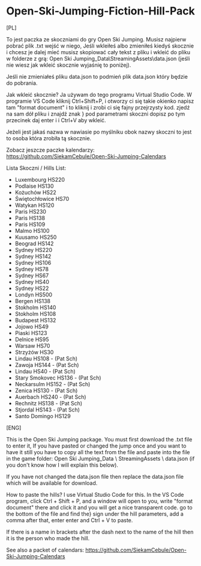 # Open-Ski-Jumping-Fiction-Hill-Pack


[PL]

To jest paczka ze skoczniami do gry Open Ski Jumping.
Musisz najpierw pobrać plik .txt wejść w niego, Jeśli wkleiłeś albo zmieniłeś kiedyś skocznie i chcesz je dalej mieć musisz skopiować cały tekst z pliku i wkleić do pliku w folderze z grą: Open Ski Jumping_Data\StreamingAssets\data.json (jeśli nie wiesz jak wkleić skocznie wyjaśnię to poniżej).


Jeśli nie zmieniałeś pliku data.json to podmień plik data.json który będzie do pobrania.


Jak wkleić skocznie?
Ja używam do tego programu Virtual Studio Code.
W programie VS Code kliknij Ctrl+Shift+P, i otworzy ci się takie okienko napisz tam "format document" i to kliknij i zrobi ci się fajny przejrzysty kod.
zjedź na sam dół pliku i znajdź znak } pod parametrami skoczni dopisz po tym przecinek daj enter i i Ctrl+V aby wkleić.

Jeżeli jest jakaś nazwa w nawiasie po myślniku obok nazwy skoczni to jest to osoba która zrobiła tą skocznie.

Zobacz jeszcze paczke kalendarzy: https://github.com/SiekamCebule/Open-Ski-Jumping-Calendars



Lista Skoczni / Hills List:
- Luxembourg HS220 
- Podlaise HS130 
- Kożuchów HS22 
- Świętochłowice HS70 
- Watykan HS120 
- Paris HS230 
- Paris HS138 
- Paris HS109 
- Malmo HS100 
- Kuusamo HS250 
- Beograd HS142 
- Sydney HS220 
- Sydney HS142 
- Sydney HS106 
- Sydney HS78 
- Sydney HS67 
- Sydney HS40 
- Sydney HS22 
- Londyn HS500 
- Bergen HS138 
- Stokholm HS140 
- Stokholm HS108 
- Budapest HS132 
- Jojowo HS49
- Piaski HS123 
- Delnice HS95 
- Warsaw HS70 
- Strzyżów HS30
- Lindau HS108 - (Pat Sch)
- Zawoja HS144 - (Pat Sch)
- Lindau HS40 - (Pat Sch)
- Stary Smokovec HS136 - (Pat Sch)
- Neckarsulm HS152 - (Pat Sch)
- Zenica HS130 - (Pat Sch)
- Auerbach HS240 - (Pat Sch)
- Rechnitz HS138 - (Pat Sch)
- Stjordal HS143 - (Pat Sch)
- Santo Domingo HS129

[ENG]


This is the Open Ski Jumping package.
You must first download the .txt file to enter it, If you have pasted or changed the jump once and you want to have it still you have to copy all the text from the file and paste into the file in the game folder: Open Ski Jumping_Data \ StreamingAssets \ data.json (if you don't know how I will explain this below).


If you have not changed the data.json file then replace the data.json file which will be available for download.


How to paste the hills?
I use Virtual Studio Code for this.
In the VS Code program, click Ctrl + Shift + P, and a window will open to you, write "format document" there and click it and you will get a nice transparent code.
go to the bottom of the file and find the} sign under the hill parameters, add a comma after that, enter enter and Ctrl + V to paste.

If there is a name in brackets after the dash next to the name of the hill then it is the person who made the hill.

See also a packet of calendars: https://github.com/SiekamCebule/Open-Ski-Jumping-Calendars
